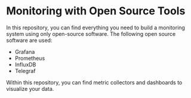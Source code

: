 # Monitoring with Open Source Tools
In this repository, you can find everything you need to build a monitoring system using only open-source software. The following open source software are used:
- Grafana
- Prometheus
- InfluxDB
- Telegraf

Within this repository, you can find metric collectors and dashboards to visualize your data.
